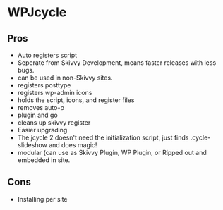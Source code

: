 WPJcycle
========
Pros
----
- Auto registers script
- Seperate from Skivvy Development, means faster releases with less bugs.
- can be used in non-Skivvy sites.
- registers posttype
- registers wp-admin icons
- holds the script, icons, and register files
- removes auto-p
- plugin and go
- cleans up skivvy register
- Easier upgrading
- The jcycle 2 doesn't need the initialization script, just finds .cycle-slideshow and does magic!
- modular (can use as Skivvy Plugin, WP Plugin, or Ripped out and embedded in site.

Cons
----
- Installing per site
